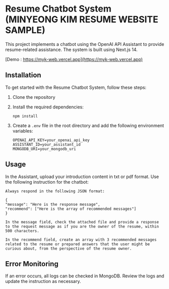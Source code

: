 Resume Chatbot System (MINYEONG KIM RESUME WEBSITE SAMPLE)
=====================

This project implements a chatbot using the OpenAI API Assistant to provide resume-related assistance. The system is built using Next.js 14.

[Demo : https://myk-web.vercel.app](https://myk-web.vercel.app)

Installation
------------

To get started with the Resume Chatbot System, follow these steps:

1.  Clone the repository
    
2.  Install the required dependencies:
    
    `npm install`
    
3.  Create a `.env` file in the root directory and add the following environment variables:

    ```
    OPENAI_API_KEY=your_openai_api_key
    ASSISTANT_ID=your_assistant_id
    MONGODB_URI=your_mongodb_uri
    ```
    

Usage
-----

In the Assistant, upload your introduction content in txt or pdf format. Use the following instruction for the chatbot:

```
Always respond in the following JSON format:

{
"message": "Here is the response message",
"recommend": ["Here is the array of recommended messages"]
}

In the message field, check the attached file and provide a response to the request message as if you are the owner of the resume, within 500 characters.

In the recommend field, create an array with 3 recommended messages related to the resume or prepared answers that the user might be curious about, from the perspective of the resume owner.

```

Error Monitoring
--------------

If an error occurs, all logs can be checked in MongoDB. Review the logs and update the instruction as necessary.
